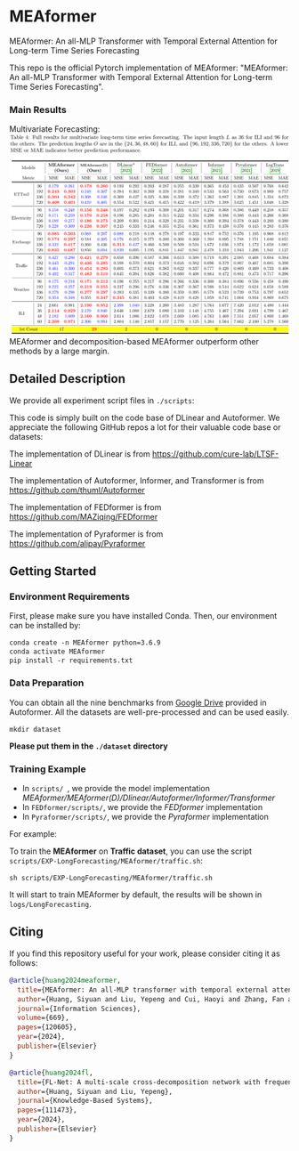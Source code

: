# MEAformer
MEAformer: An all-MLP Transformer with Temporal External Attention for Long-term Time Series Forecasting

This repo is the official Pytorch implementation of MEAformer: "MEAformer: An all-MLP Transformer with Temporal External Attention for Long-term Time Series Forecasting". 

### Main Results
Multivariate Forecasting:
![image](./pics/multi_results.png)
MEAformer and decomposition-based MEAformer outperform other methods by a large margin.
## Detailed Description
We provide all experiment script files in `./scripts`:


This code is simply built on the code base of DLinear and Autoformer. We appreciate the following GitHub repos a lot for their valuable code base or datasets:

The implementation of DLinear is from https://github.com/cure-lab/LTSF-Linear


The implementation of Autoformer, Informer, and Transformer is from https://github.com/thuml/Autoformer

The implementation of FEDformer is from https://github.com/MAZiqing/FEDformer

The implementation of Pyraformer is from https://github.com/alipay/Pyraformer


## Getting Started
### Environment Requirements

First, please make sure you have installed Conda. Then, our environment can be installed by:
```
conda create -n MEAformer python=3.6.9
conda activate MEAformer
pip install -r requirements.txt
```

### Data Preparation

You can obtain all the nine benchmarks from [Google Drive](https://drive.google.com/drive/folders/1ZOYpTUa82_jCcxIdTmyr0LXQfvaM9vIy) provided in Autoformer. All the datasets are well-pre-processed and can be used easily.

```
mkdir dataset
```
**Please put them in the `./dataset` directory**

### Training Example
- In `scripts/ `, we provide the model implementation *MEAformer/MEAformer(D)/Dlinear/Autoformer/Informer/Transformer*
- In `FEDformer/scripts/`, we provide the *FEDformer* implementation
- In `Pyraformer/scripts/`, we provide the *Pyraformer* implementation

For example:

To train the **MEAformer** on **Traffic dataset**, you can use the script `scripts/EXP-LongForecasting/MEAformer/traffic.sh`:
```
sh scripts/EXP-LongForecasting/MEAformer/traffic.sh
```
It will start to train MEAformer by default, the results will be shown in `logs/LongForecasting`.



## Citing

If you find this repository useful for your work, please consider citing it as follows:

```bibtex
@article{huang2024meaformer,
  title={MEAformer: An all-MLP transformer with temporal external attention for long-term time series forecasting},
  author={Huang, Siyuan and Liu, Yepeng and Cui, Haoyi and Zhang, Fan and Li, Jinjiang and Zhang, Xiaofeng and Zhang, Mingli and Zhang, Caiming},
  journal={Information Sciences},
  volume={669},
  pages={120605},
  year={2024},
  publisher={Elsevier}
}
```
```bibtex
@article{huang2024fl,
  title={FL-Net: A multi-scale cross-decomposition network with frequency external attention for long-term time series forecasting},
  author={Huang, Siyuan and Liu, Yepeng},
  journal={Knowledge-Based Systems},
  pages={111473},
  year={2024},
  publisher={Elsevier}
}
```

